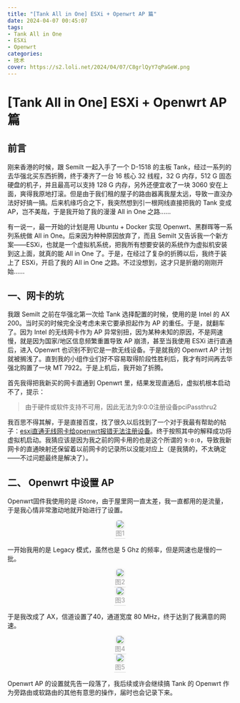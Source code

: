 ```yaml
---
title: "[Tank All in One] ESXi + Openwrt AP 篇"
date: 2024-04-07 00:45:07
tags:
- Tank All in One
- ESXi
- Openwrt
categories: 
- 技术
cover: https://s2.loli.net/2024/04/07/C8grlQyY7qPaGeW.png
---
```

# [Tank All in One] ESXi + Openwrt AP 篇

## 前言

刚来香港的时候，跟 Semilt 一起入手了一个 D-1518 的主板 Tank，经过一系列的去华强北买东西折腾，终于凑齐了一台 16 核心 32 线程，32 G 内存，512 G 固态硬盘的机子，并且最高可以支持 128 G 内存，另外还便宜收了一块 3060 安在上面，爽得我原地打滚。但是由于我们租的屋子的路由器离我屋太远，导致一直没办法好好搞一搞。后来机缘巧合之下，我突然想到引一根网线直接把我的 Tank 变成AP，岂不美哉，于是我开始了我的漫漫 All in One 之路......

有一说一，最一开始的计划是用 Ubuntu + Docker 实现 Openwrt、黑群晖等一系列系统做 All in One。后来因为种种原因放弃了，而且 Semilt 又告诉我一个新方案——ESXi，也就是一个虚拟机系统，把我所有想要安装的系统作为虚拟机安装到这上面，就真的能 All in One 了。于是，在经过了复杂的折腾以后，我终于装上了 ESXi，开启了我的 All in One 之路。不过没想到，这才只是折磨的刚刚开始......

## 一、网卡的坑

我跟 Semilt 之前在华强北第一次给 Tank 选择配置的时候，使用的是 Intel 的 AX 200。当时买的时候完全没考虑未来它要承担起作为 AP 的重任。于是，就翻车了。因为 Intel 的无线网卡作为 AP 异常别扭，因为某种未知的原因，不是网速慢，就是因为国家/地区信息频繁重置导致 AP 崩溃，甚至当我使用 ESXi 进行直通后，进入 Openwrt 也识别不到它是一款无线设备。于是就我的 Openwrt AP 计划就被搁浅了。直到我的小组作业们好不容易取得阶段性胜利后，我才有时间再去华强北购置了一块 MT 7922。于是上机后，我开始了折腾。

首先我得把我新买的网卡直通到 Openwrt 里，结果发现直通后，虚拟机根本启动不了，提示：

> 由于硬件或软件支持不可用，因此无法为9:0:0注册设备pciPassthru2

我百思不得其解，于是直接百度，找了很久以后找到了一个对于我最有帮助的帖子：[esxi直通无线网卡给openwrt报错无法注册设备](https://hqyman.cn/post/5637.html)。终于按照其中的解释成功将虚拟机启动。我猜应该是因为我之前的网卡用的也是这个所谓的 `9:0:0`，导致我新网卡的直通映射还保留着以前网卡的记录所以没能对应上（是我猜的，不太确定——不过问题最终是解决了）。

## 二、 Openwrt 中设置 AP

Openwrt固件我使用的是 iStore，由于屋里网一直太差，我一直都用的是流量，于是我心情非常激动地就开始进行了设置。

<center>
    <img style="border-radius: 0.3125em;
    box-shadow: 0 2px 4px 0 rgba(34,36,38,.12),0 2px 10px 0 rgba(34,36,38,.08);" 
    src="https://s2.loli.net/2024/04/07/TzBVPDvycRKShfl.png">
    <br>
    <div style="color:orange; border-bottom: 1px solid #d9d9d9;
    display: inline-block;
    color: #999;
    padding: 2px;">图1</div>
</center>

一开始我用的是 Legacy 模式，虽然也是 5 Ghz 的频率，但是网速也是慢的一批。

<center>
    <img style="border-radius: 0.3125em;
    box-shadow: 0 2px 4px 0 rgba(34,36,38,.12),0 2px 10px 0 rgba(34,36,38,.08);" 
    src="https://s2.loli.net/2024/04/07/sYZNAgB1p2r4tw6.png">
    <br>
    <div style="color:orange; border-bottom: 1px solid #d9d9d9;
    display: inline-block;
    color: #999;
    padding: 2px;">图2</div>
</center>

<center>
    <img style="border-radius: 0.3125em;
    box-shadow: 0 2px 4px 0 rgba(34,36,38,.12),0 2px 10px 0 rgba(34,36,38,.08);" 
    src="https://s2.loli.net/2024/04/07/IyVdJ8KRmjWn2ar.jpg">
    <br>
    <div style="color:orange; border-bottom: 1px solid #d9d9d9;
    display: inline-block;
    color: #999;
    padding: 2px;">图3</div>
</center>

于是我改成了 AX，信道设置了40，通道宽度 80 MHz，终于达到了我满意的网速。

<center>
    <img style="border-radius: 0.3125em;
    box-shadow: 0 2px 4px 0 rgba(34,36,38,.12),0 2px 10px 0 rgba(34,36,38,.08);" 
    src="https://s2.loli.net/2024/04/07/JD5ONXx6t4KpMdo.png">
    <br>
    <div style="color:orange; border-bottom: 1px solid #d9d9d9;
    display: inline-block;
    color: #999;
    padding: 2px;">图4</div>
</center>

<center>
    <img style="border-radius: 0.3125em;
    box-shadow: 0 2px 4px 0 rgba(34,36,38,.12),0 2px 10px 0 rgba(34,36,38,.08);" 
    src="https://s2.loli.net/2024/04/07/i9SZbP8HFKIjYTq.jpg">
    <br>
    <div style="color:orange; border-bottom: 1px solid #d9d9d9;
    display: inline-block;
    color: #999;
    padding: 2px;">图5</div>
</center>

Openwrt AP 的设置就先告一段落了，我后续或许会继续搞 Tank 的 Openwrt 作为旁路由或软路由的其他有意思的操作，届时也会记录下来。